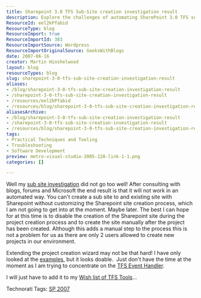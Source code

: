 ```yaml
---
title: Sharepoint 3.0 TFS Sub-Site creation investigation result
description: Explore the challenges of automating SharePoint 3.0 TFS sub-site creation. Discover insights and manual workarounds to streamline your project setup.
ResourceId: eel2kPfabid
ResourceType: blog
ResourceImport: true
ResourceImportId: 383
ResourceImportSource: Wordpress
ResourceImportOriginalSource: GeeksWithBlogs
date: 2007-06-16
creator: Martin Hinshelwood
layout: blog
resourceTypes: blog
slug: sharepoint-3-0-tfs-sub-site-creation-investigation-result
aliases:
- /blog/sharepoint-3-0-tfs-sub-site-creation-investigation-result
- /sharepoint-3-0-tfs-sub-site-creation-investigation-result
- /resources/eel2kPfabid
- /resources/blog/sharepoint-3-0-tfs-sub-site-creation-investigation-result
aliasesArchive:
- /blog/sharepoint-3-0-tfs-sub-site-creation-investigation-result
- /sharepoint-3-0-tfs-sub-site-creation-investigation-result
- /resources/blog/sharepoint-3-0-tfs-sub-site-creation-investigation-result
tags:
- Practical Techniques and Tooling
- Troubleshooting
- Software Development
preview: metro-visual-studio-2005-128-link-1-1.png
categories: []

---
```

Well my [sub site investigation](http://blog.hinshelwood.com/archive/2007/06/07/SharePoint-3.0-TFS-Sub-Site-creation-error.aspx) did not go too well! After consulting with blogs, forums and Microsoft the end result is that it will not work in an automated way. You can't create a sub site to and existing site with Sharepoint without customizing the Sharepoint site creation process, which I am not going to get into at the moment. Maybe later. The best I can hope for at this time is to disable the creation of the Sharepoint site during the project creation process and to create the site manually after the project has been created. Although this adds a manual step to the process this is not a problem for us as there are only 2 users allowed to create new projects in our environment.

Extending the project creation wizard may not be that hard! I have only looked at the [examples](http://msdn.microsoft.com/library/default.asp?url=/library/en-us/Extensibility_Guided_Tour/Extending%20Project%20Creation.asp), but it looks doable.  Just don't have the time at the moment as I am trying to concentrate on the [TFS Event Handler](http://www.codeplex.com/TFSEventHandler).

I will just have to add it to my [Wish list of TFS Tools](http://blog.hinshelwood.com/archive/2007/06/06/My-Wish-List-of-Team-Foundation-Server-Tools.aspx)...

Technorati Tags: [SP 2007](http://technorati.com/tags/SP+2007)

